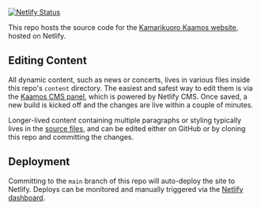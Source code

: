 [![Netlify Status](https://api.netlify.com/api/v1/badges/e0b6b6d4-8665-4f62-b760-37f781e4749b/deploy-status)](https://app.netlify.com/sites/kaamos/deploys)

This repo hosts the source code for the [Kamarikuoro Kaamos website][kaamos-website], hosted on Netlify.

## Editing Content

All dynamic content, such as news or concerts, lives in various files inside this repo's `content` directory. The easiest and safest way to edit them is via the [Kaamos CMS panel][kaamos-cms], which is powered by Netlify CMS. Once saved, a new build is kicked off and the changes are live within a couple of minutes.

Longer-lived content containing multiple paragraphs or styling typically lives in the [source files][pages-source], and can be edited either on GitHub or by cloning this repo and committing the changes.

## Deployment

Committing to the `main` branch of this repo will auto-deploy the site to Netlify. Deploys can be monitored and manually triggered via the [Netlify dashboard][netlify-deploys].


[kaamos-website]: https://www.kamarikuorokaamos.fi
[kaamos-cms]: https://kaamos.netlify.app/admin/
[pages-source]: https://github.com/kaamoskuoro/kaamos-website/tree/main/src/pages
[netlify-deploys]: https://app.netlify.com/sites/kaamos/deploys
